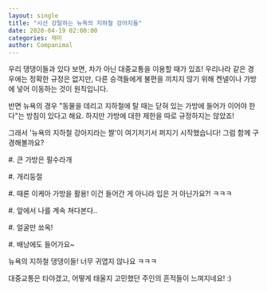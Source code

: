 ```yaml
---
layout: single
title: "시선 강탈하는 뉴욕의 지하철 강아지들"
date: 2020-04-19 02:00:00
categories: 재미
author: Companimal
---
```


우리 댕댕이들과 있다 보면, 차가 아닌 대중교통을 이용할 때가 있죠! 우리나라 같은 경우에는 정확한 규정은 없지만, 다른 승객들에게 불편을 끼치지 않기 위해 켄넬이나 가방에 넣어 이동하는 것이 원칙입니다.

반면 뉴욕의 경우 "동물을 데리고 지하철에 탈 때는 닫혀 있는 가방에 들어가 이어야 한다"는 방침이 있다고 해요. 하지만 가방에 대한 제한을 따로 규정하지는 않았죠!

그래서 '뉴욕의 지하철 강아지라는 짤'이 여기저기서 퍼지기 시작했습니다! 그럼 함께 구경해볼까요?

\#. 큰 가방은 필수라개

\#. 개리둥절

\#. 때론 이케아 가방을 활용! 이건 들어간 게 아니라 입은 거 아닌가요?! ㅋㅋㅋ

\#. 앞에서 나를 계속 쳐다본다..

\#. 얼굴만 쑈옥!

\#. 배낭에도 들어가요~

뉴욕의 지하철 댕댕이들! 너무 귀엽지 않나요 ㅋㅋㅋ

대중교통은 타야겠고, 어떻게 태울지 고민했던 주인의 흔적들이 느껴지네요! :)

